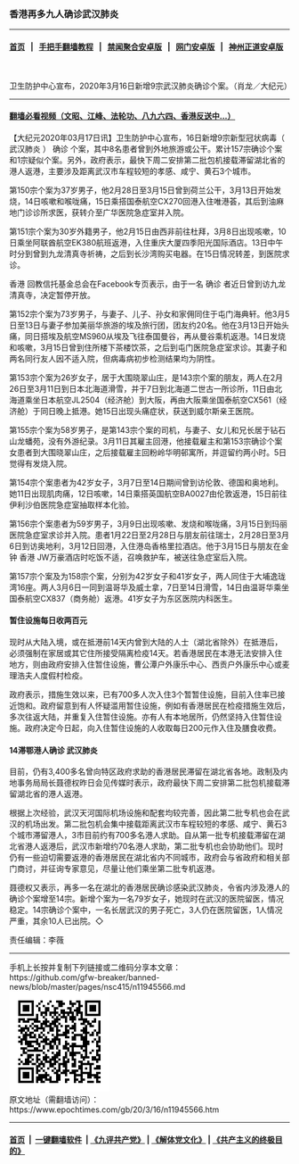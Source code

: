 ### 香港再多九人确诊武汉肺炎
------------------------

#### [首页](https://github.com/gfw-breaker/banned-news/blob/master/README.md) &nbsp;&nbsp;|&nbsp;&nbsp; [手把手翻墙教程](https://github.com/gfw-breaker/guides/wiki) &nbsp;&nbsp;|&nbsp;&nbsp; [禁闻聚合安卓版](https://github.com/gfw-breaker/bn-android) &nbsp;&nbsp;|&nbsp;&nbsp; [网门安卓版](https://github.com/oGate2/oGate) &nbsp;&nbsp;|&nbsp;&nbsp; [神州正道安卓版](https://github.com/SzzdOgate/update) 



<div><img alt="" class="aligncenter wp-post-image" src="https://i.epochtimes.com/assets/uploads/2020/03/2003161853381538-600x400.jpg"/>
<div class="red16 caption">
 <p>
  卫生防护中心宣布，2020年3月16日新增9宗武汉肺炎确诊个案。（肖龙／大纪元）
 </p>
</div>
</div><hr/>

#### [翻墙必看视频（文昭、江峰、法轮功、八九六四、香港反送中...）](https://github.com/gfw-breaker/banned-news/blob/master/pages/link3.md)

<div><p>
 【大纪元2020年03月17日讯】卫生防护中心宣布，16日新增9宗新型冠状病毒（
 <ok href="https://www.epochtimes.com/gb/tag/%E6%AD%A6%E6%B1%89%E8%82%BA%E7%82%8E.html">
  武汉肺炎
 </ok>
 ）
 <ok href="https://www.epochtimes.com/gb/tag/%E7%A1%AE%E8%AF%8A.html">
  确诊
 </ok>
 个案，其中8名患者曾到外地旅游或公干。累计157宗确诊个案和1宗疑似个案。另外，政府表示，最快下周二安排第二批包机接载滞留湖北省的港人返港，主要涉及距离武汉市车程较短的孝感、咸宁、黄石3个城市。
</p>
<p>
 第150宗个案为37岁男子，他2月28日至3月15日曾到荷兰公干，3月13日开始发烧，14日咳嗽和喉咙痛，15日乘搭国泰航空CX270回港入住唯港荟，其后到油麻地门诊诊所求医，获转介至广华医院急症室并入院。
</p>
<p>
 第151宗个案为30岁外籍男子，他2月15日由西非前往杜拜，3月8日出现咳嗽，10日乘坐阿联酋航空EK380航班返港，入住重庆大厦四季阳光国际酒店。13日中午时分到曾到九龙清真寺祈祷，之后到长沙湾购买电器。在15日情况转差，到医院求诊。
</p>
<p>
 <ok href="https://www.epochtimes.com/gb/tag/%E9%A6%99%E6%B8%AF.html">
  香港
 </ok>
 回教信托基金总会在Facebook专页表示，由于一名
 <ok href="https://www.epochtimes.com/gb/tag/%E7%A1%AE%E8%AF%8A.html">
  确诊
 </ok>
 者近日曾到访九龙清真寺，决定暂停开放。
</p>
<p>
 第152宗个案为73岁男子，与妻子、儿子、孙女和家佣同住于屯门海典轩。他3月5日至13日与妻子参加美丽华旅游的埃及旅行团，团友约20名。他在3月13日开始头痛，同日搭埃及航空MS960从埃及飞往泰国曼谷，再从曼谷乘机返港。14日发烧和咳嗽，3月15日曾到住所楼下茶楼饮茶，之后到屯门医院急症室求诊。其妻子和两名同行友人因不适入院，但病毒病初步检测结果均为阴性。
</p>
<p>
 第153宗个案为26岁女子，居于大围晓翠山庄，是143宗个案的朋友，两人在2月26日至3月11日到日本北海道滑雪，并于7日到北海道二世古一所诊所，11日由北海道乘坐日本航空JL2504（经济舱）到大阪，再由大阪乘坐国泰航空CX561（经济舱）于同日晚上抵港。她15日出现头痛症状，获送到威尔斯亲王医院。
</p>
<p>
 第155宗个案为58岁男子，是第143宗个案的司机，与妻子、女儿和兄长居于钻石山龙蟠苑，没有外游纪录。3月11日其雇主回港，他接载雇主和第153宗确诊个案女患者到大围晓翠山庄，之后接载雇主回粉岭华明邨寓所，并逗留约两小时。5日觉得有发烧入院。
</p>
<p>
 第154宗个案患者为42岁女子，3月7日至14日期间曾到访伦敦、德国和奥地利。她11日出现肌肉痛，12日咳嗽，14日乘搭英国航空BA0027由伦敦返港，15日前往伊利沙伯医院急症室抽取样本化验。
</p>
<p>
 第156宗个案患者为59岁男子，3月9日出现咳嗽、发烧和喉咙痛，3月15日到玛丽医院急症室求诊并入院。患者1月22日至2月28日与朋友前往瑞士，2月28日至3月6日到访奥地利，3月12日回港，入住港岛香格里拉酒店。他于3月15日与朋友在金钟
 <ok href="https://www.epochtimes.com/gb/tag/%E9%A6%99%E6%B8%AF.html">
  香港
 </ok>
 JW万豪酒店时吃饭不适，召唤救护车，被送往急症室后入院。
</p>
<p>
 第157宗个案及为158宗个案，分别为42岁女子和41岁女子，两人同住于大埔逸珑湾16座。两人3月6日一同到温哥华及威士拿，7日至14日滑雪，14日由温哥华乘坐国泰航空CX837（商务舱）返港。41岁女子为东区医院内科医生。
</p>
<h4>
 暂住设施每日收两百元
</h4>
<p>
 现时从大陆入境，或在抵港前14天内曾到大陆的人士（湖北省除外）在抵港后，必须强制在家居或其它住所接受隔离检疫14天。若香港居民在本港无法安排入住地方，则由政府安排入住暂住设施，曹公潭户外康乐中心、西贡户外康乐中心或麦理浩夫人度假村检疫。
</p>
<p>
 政府表示，措施生效以来，已有700多人次入住3个暂暂住设施，目前入住率已接近饱和。政府留意到有人怀疑滥用暂住设施，例如有香港居民在检疫措施生效后，多次往返大陆，并重复入住暂住设施。亦有人有本地居所，仍然坚持入住暂住设施。政府决定今日起，向入住暂住设施的人收取每日200元作入住及膳食收费。
</p>
<h4>
 14滞鄂港人确诊
 <ok href="https://www.epochtimes.com/gb/tag/%E6%AD%A6%E6%B1%89%E8%82%BA%E7%82%8E.html">
  武汉肺炎
 </ok>
</h4>
<p>
 目前，仍有3,400多名曾向特区政府求助的香港居民滞留在湖北省各地。政制及内地事务局局长聂德权昨日会见传媒时表示，政府最快下周二安排第二批包机接载滞留湖北省的港人返港。
</p>
<p>
 根据上次经验，武汉天河国际机场设施和配套均较完善，因此第二批专机也会在武汉的机场出发。第二批包机会集中接载距离武汉市车程较短的孝感、咸宁、黄石3个城市滞留港人，3市目前约有700多名港人求助。自从第一批专机接载滞留在湖北省港人返港后，武汉市新增约70名港人求助，第二批专机也会协助他们。现时仍有一些迫切需要返港的香港居民在湖北省内不同城市，政府会与省政府和相关部门商讨，并征询专家意见，尽量让他们乘坐第二批专机返港。
</p>
<p>
 聂德权又表示，再多一名在湖北的香港居民确诊感染武汉肺炎，令省内涉及港人的确诊个案增至14宗。新增个案为一名79岁女子，她现时在武汉的医院留医，情况稳定。14宗确诊个案中，一名长居武汉的男子死亡，3人仍在医院留医，1人情况严重，其余10人已出院。◇
</p>
<p>
 责任编辑：李薇
</p>
</div>
<hr/>
手机上长按并复制下列链接或二维码分享本文章：<br/>
https://github.com/gfw-breaker/banned-news/blob/master/pages/nsc415/n11945566.md <br/>
<a href='https://github.com/gfw-breaker/banned-news/blob/master/pages/nsc415/n11945566.md'><img src='https://github.com/gfw-breaker/banned-news/blob/master/pages/nsc415/n11945566.md.png'/></a> <br/>
原文地址（需翻墙访问）：https://www.epochtimes.com/gb/20/3/16/n11945566.htm


------------------------
#### [首页](https://github.com/gfw-breaker/banned-news/blob/master/README.md) &nbsp;|&nbsp; [一键翻墙软件](https://github.com/gfw-breaker/nogfw/blob/master/README.md) &nbsp;| [《九评共产党》](https://github.com/gfw-breaker/9ping.md/blob/master/README.md#九评之一评共产党是什么) | [《解体党文化》](https://github.com/gfw-breaker/jtdwh.md/blob/master/README.md) | [《共产主义的终极目的》](https://github.com/gfw-breaker/gczydzjmd.md/blob/master/README.md)


<img src='http://gfw-breaker.win/banned-news/pages/nsc415/n11945566.md' width='0px' height='0px'/>